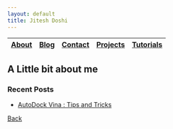 ```yaml
---
layout: default
title: Jitesh Doshi
---
```


| [About]() | [Blog]() | [Contact]() | [Projects]() | [Tutorials]() |
|:---:|:---:|---|:---:|:---:|

## A Little bit about me


### Recent Posts

- [AutoDock Vina : Tips and Tricks](./vina.html)



[Back](./)
